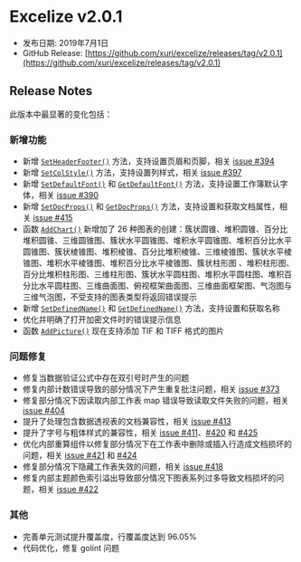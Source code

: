 # Excelize v2.0.1

* 发布日期: 2019年7月1日
* GitHub Release: [https://github.com/xuri/excelize/releases/tag/v2.0.1](https://github.com/xuri/excelize/releases/tag/v2.0.1)

## Release Notes

此版本中最显著的变化包括：

### 新增功能

* 新增 [`SetHeaderFooter()`](https://pkg.go.dev/github.com/360EntSecGroup-Skylar/excelize/v2#File.SetHeaderFooter) 方法，支持设置页眉和页脚，相关 [issue #394](github.com/xuri/excelize/issues/394)
* 新增 [`SetColStyle()`](https://pkg.go.dev/github.com/360EntSecGroup-Skylar/excelize/v2#File.SetColStyle) 方法，支持设置列样式，相关 [issue #397](github.com/xuri/excelize/issues/397)
* 新增 [`SetDefaultFont()`](https://pkg.go.dev/github.com/360EntSecGroup-Skylar/excelize/v2#File.SetDefaultFont) 和 [`GetDefaultFont()`](https://pkg.go.dev/github.com/360EntSecGroup-Skylar/excelize/v2#File.GetDefaultFont) 方法，支持设置工作簿默认字体，相关 [issue #390](github.com/xuri/excelize/issues/390)
* 新增 [`SetDocProps()`](https://pkg.go.dev/github.com/360EntSecGroup-Skylar/excelize/v2#File.SetDocProps) 和 [`GetDocProps()`](https://pkg.go.dev/github.com/360EntSecGroup-Skylar/excelize/v2#File.GetDocProps) 方法，支持设置和获取文档属性，相关 [issue #415](github.com/xuri/excelize/issues/415)
* 函数 [`AddChart()`](https://pkg.go.dev/github.com/360EntSecGroup-Skylar/excelize/v2#File.AddChart) 新增加了 26 种图表的创建：簇状圆锥、堆积圆锥、百分比堆积圆锥、三维圆锥图、簇状水平圆锥图、堆积水平圆锥图、堆积百分比水平圆锥图、簇状棱锥图、堆积棱锥、百分比堆积棱锥、三维棱锥图、簇状水平棱锥图、堆积水平棱锥图、堆积百分比水平棱锥图、簇状柱形图 、堆积柱形图、百分比堆积柱形图、三维柱形图、簇状水平圆柱图、堆积水平圆柱图、堆积百分比水平圆柱图、三维曲面图、俯视框架曲面图、三维曲面框架图、气泡图与三维气泡图，不受支持的图表类型将返回错误提示
* 新增 [`SetDefinedName()`](https://pkg.go.dev/github.com/360EntSecGroup-Skylar/excelize/v2#File.SetDefinedName) 和 [`GetDefinedName()`](https://pkg.go.dev/github.com/360EntSecGroup-Skylar/excelize/v2#File.GetDefinedName) 方法，支持设置和获取名称
* 优化并明确了打开加密文件时的错误提示信息
* 函数 [`AddPicture()`](https://pkg.go.dev/github.com/360EntSecGroup-Skylar/excelize/v2#File.AddPicture) 现在支持添加 TIF 和 TIFF 格式的图片

### 问题修复

* 修复当数据验证公式中存在双引号时产生的问题
* 修复内部计数错误导致的部分情况下产生重复批注问题，相关 [issue #373](github.com/xuri/excelize/issues/373)
* 修复部分情况下因读取内部工作表 map 错误导致读取文件失败的问题，相关 [issue #404](github.com/xuri/excelize/issues/404)
* 提升了处理包含数据透视表的文档兼容性，相关 [issue #413](github.com/xuri/excelize/issues/413)
* 提升了字号与粗体样式的兼容性，相关 [issue #411](github.com/xuri/excelize/issues/)、[#420](github.com/xuri/excelize/issues/420) 和 [#425](github.com/xuri/excelize/issues/425)
* 优化内部重算组件以修复部分情况下在工作表中删除或插入行造成文档损坏的问题，相关 [issue #421](github.com/xuri/excelize/issues/421) 和 [#424](github.com/xuri/excelize/issues/424)
* 修复部分情况下隐藏工作表失效的问题，相关 [issue #418](github.com/xuri/excelize/issues/418)
* 修复内部主题颜色索引溢出导致部分情况下图表系列过多导致文档损坏的问题，相关 [issue #422](github.com/xuri/excelize/issues/422)

### 其他

* 完善单元测试提升覆盖度，行覆盖度达到 96.05%
* 代码优化，修复 golint 问题
